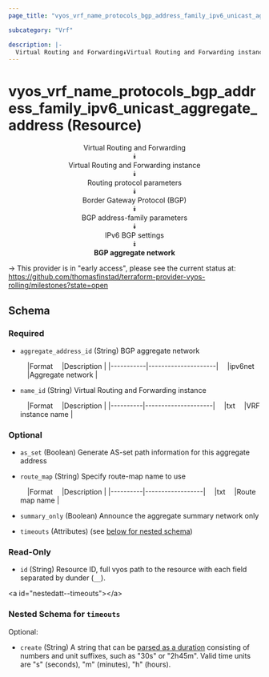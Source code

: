 ```yaml
---
page_title: "vyos_vrf_name_protocols_bgp_address_family_ipv6_unicast_aggregate_address Resource - vyos"

subcategory: "Vrf"

description: |- 
  Virtual Routing and Forwarding⯯Virtual Routing and Forwarding instance⯯Routing protocol parameters⯯Border Gateway Protocol (BGP)⯯BGP address-family parameters⯯IPv6 BGP settings⯯BGP aggregate network
---
```


# vyos_vrf_name_protocols_bgp_address_family_ipv6_unicast_aggregate_address (Resource)
<center>

Virtual Routing and Forwarding  
⯯  
Virtual Routing and Forwarding instance  
⯯  
Routing protocol parameters  
⯯  
Border Gateway Protocol (BGP)  
⯯  
BGP address-family parameters  
⯯  
IPv6 BGP settings  
⯯  
**BGP aggregate network**


</center>

-> This provider is in "early access", please see the current status at: https://github.com/thomasfinstad/terraform-provider-vyos-rolling/milestones?state=open

## Schema

### Required

- `aggregate_address_id` (String) BGP aggregate network

    &emsp;|Format   &emsp;|Description        |
    |-----------|---------------------|
    &emsp;|ipv6net  &emsp;|Aggregate network  |
- `name_id` (String) Virtual Routing and Forwarding instance

    &emsp;|Format  &emsp;|Description        |
    |----------|---------------------|
    &emsp;|txt     &emsp;|VRF instance name  |

### Optional

- `as_set` (Boolean) Generate AS-set path information for this aggregate address
- `route_map` (String) Specify route-map name to use

    &emsp;|Format  &emsp;|Description     |
    |----------|------------------|
    &emsp;|txt     &emsp;|Route map name  |
- `summary_only` (Boolean) Announce the aggregate summary network only
- `timeouts` (Attributes) (see [below for nested schema](#nestedatt--timeouts))

### Read-Only

- `id` (String) Resource ID, full vyos path to the resource with each field separated by dunder (`__`).

&lt;a id=&#34;nestedatt--timeouts&#34;&gt;&lt;/a&gt;
### Nested Schema for `timeouts`

Optional:

- `create` (String) A string that can be [parsed as a duration](https://pkg.go.dev/time#ParseDuration) consisting of numbers and unit suffixes, such as &#34;30s&#34; or &#34;2h45m&#34;. Valid time units are &#34;s&#34; (seconds), &#34;m&#34; (minutes), &#34;h&#34; (hours).  
